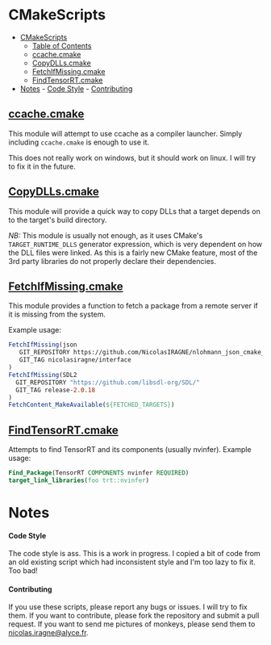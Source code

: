 # CMakeScripts

- [CMakeScripts](#cmakescripts)
  - [Table of Contents](#table-of-contents)
  - [ccache.cmake](#ccachecmake)
  - [CopyDLLs.cmake](#copydllscmake)
  - [FetchIfMissing.cmake](#fetchifmissingcmake)
  - [FindTensorRT.cmake](#findtensorrtcmake)
- [Notes](#notes)
      - [Code Style](#code-style)
      - [Contributing](#contributing)

## [ccache.cmake](./ccache.cmake)

This module will attempt to use ccache as a compiler launcher. Simply including `ccache.cmake` is enough to use it.

This does not really work on windows, but it should work on linux. I will try to fix it in the future.

## [CopyDLLs.cmake](./CopyDLLs.cmake)

This module will provide a quick way to copy DLLs that a target depends on to the target's build directory.

*NB:* This module is usually not enough, as it uses CMake's `TARGET_RUNTIME_DLLS` generator expression, which is very dependent on how the DLL files were linked. As this is a fairly new CMake feature, most of the 3rd party libraries do not properly declare their dependencies.

## [FetchIfMissing.cmake](./FetchIfMissing.cmake)

This module provides a function to fetch a package from a remote server if it is
missing from the system.

Example usage:

```CMake
FetchIfMissing(json
   GIT_REPOSITORY https://github.com/NicolasIRAGNE/nlohmann_json_cmake_fetchcontent
   GIT_TAG nicolasiragne/interface
)
FetchIfMissing(SDL2
  GIT_REPOSITORY "https://github.com/libsdl-org/SDL/"
  GIT_TAG release-2.0.18
)
FetchContent_MakeAvailable(${FETCHED_TARGETS})
```

## [FindTensorRT.cmake](./FindTensorRT.cmake)

Attempts to find TensorRT and its components (usually nvinfer).
Example usage:

```CMake
Find_Package(TensorRT COMPONENTS nvinfer REQUIRED)
target_link_libraries(foo trt::nvinfer)
```

# Notes

#### Code Style

The code style is ass. This is a work in progress. I copied a bit of code from an old existing script which had inconsistent style and I'm too lazy to fix it. Too bad!

#### Contributing

If you use these scripts, please report any bugs or issues. I will try to fix them. If you want to contribute, please fork the repository and submit a pull request. If you want to send me pictures of monkeys, please send them to nicolas.iragne@alyce.fr.
